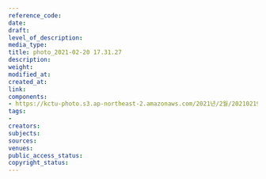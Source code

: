 ```yaml
---
reference_code: 
date: 
draft: 
level_of_description: 
media_type: 
title: photo_2021-02-20 17.31.27
description: 
weight: 
modified_at: 
created_at: 
link: 
components:
- https://kctu-photo.s3.ap-northeast-2.amazonaws.com/2021년/2월/20210219_백기완+선생+발인.영결식.하관/백승호/photo_2021-02-20+17.31.27.jpeg
tags:
- 
creators: 
subjects: 
sources: 
venues: 
public_access_status: 
copyright_status: 
---
```

